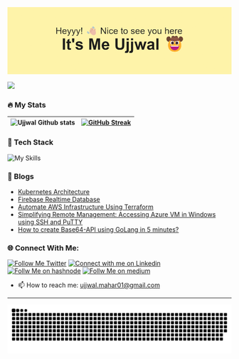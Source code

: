 ![Me](header.png)

![](https://komarev.com/ghpvc/?username=UjjwalMahar)

<!-- ## About Me

- 🔭 I’m currently working on Android and Cloud
- 🌱 I’m currently learning Cloud 
- 👯 I’m looking to collaborate on ...
- 🤔 I’m looking for help with ...
- 💬 Ask me about ...
- 😄 Pronouns: He/Him
- ⚡ Fun fact: ...

 -->

### :fire: My Stats
![Ujjwal Github stats](https://github-readme-stats.vercel.app/api?username=UjjwalMahar&show_icons=true&theme=radical) | [![GitHub Streak](https://streak-stats.demolab.com/?user=UjjwalMahar&theme=dark)](https://git.io/streak-stats) 
--- | --- 

### 🔎 Tech Stack
![My Skills](https://skillicons.dev/icons?i=py,java,azure,aws,gcp,docker,jenkins,go,kubernetes,github,git,figma,firebase,flutter,androidstudio )


### 📝 Blogs
- [Kubernetes Architecture](https://ujjwalmahar.hashnode.dev/kubernetes-architecture) 
- [Firebase Realtime Database](https://ujjwalmahar.hashnode.dev/firebase-realtime-database)
- [Automate AWS Infrastructure Using Terraform](https://ujjwalmahar.hashnode.dev/automate-aws-infrastructure-using-terraform)
- [Simplifying Remote Management: Accessing Azure VM in Windows using SSH and PuTTY](https://ujjwalmahar.hashnode.dev/simplifying-remote-management-accessing-azure-vm-in-windows-using-ssh-and-putty)
- [How to create Base64-API using GoLang in 5 minutes?](https://medium.com/@UjjwalMahar/how-to-create-base64-api-using-golang-in-5-minutes-6b6fb918c29c)


### 🌐 Connect With Me:

 [![Follow Me Twitter](https://img.shields.io/badge/Twitter-1DA1F2?style=for-the-badge&logo=twitter&logoColor=white)](https://twitter.com/UjjwalMahar)  [![Connect with me on Linkedin](https://img.shields.io/badge/LinkedIn-0077B5?style=for-the-badge&logo=linkedin&logoColor=white)](https://www.linkedin.com/in/ujjwal-mahar-354a0a229/)  [![Follw Me on hashnode](https://img.shields.io/badge/Hashnode-2962FF?style=for-the-badge&logo=hashnode&logoColor=white)](https://ujjwalmahar.hashnode.dev/) 
  [![Follw Me on medium](https://img.shields.io/badge/Medium-12100E?style=for-the-badge&logo=medium&logoColor=white)](https://medium.com/@UjjwalMahar) 
 
 
- 📫 How to reach me: ujjwal.mahar01@gmail.com

---

<picture>
<img src="https://raw.githubusercontent.com/UjjwalMahar/UjjwalMahar/output/github-contribution-grid-snake.svg" />
</picture>
</p>

